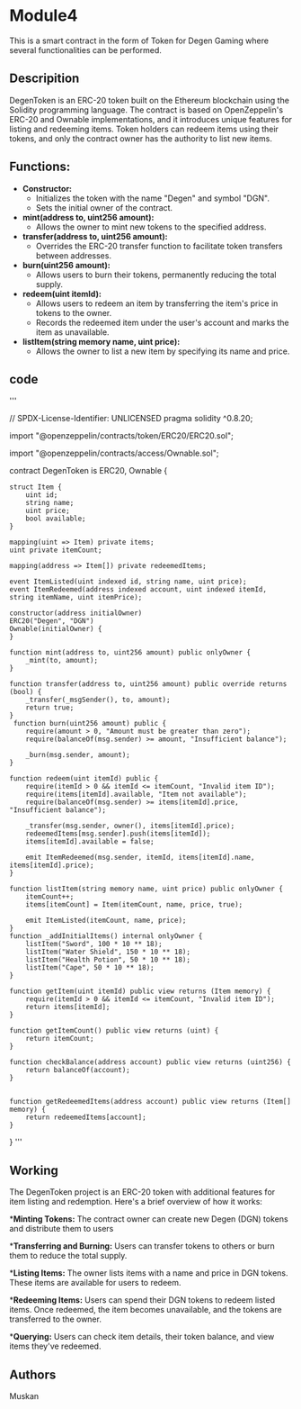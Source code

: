 # Module4
This is a smart contract in the form of Token for Degen Gaming where several functionalities can be performed.

## Descripition
DegenToken is an ERC-20 token built on the Ethereum blockchain using the Solidity programming language. The contract is based on OpenZeppelin's ERC-20 and Ownable implementations, and it introduces unique features for listing and redeeming items. Token holders can redeem items using their tokens, and only the contract owner has the authority to list new items.

## Functions:
* __Constructor:__
   * Initializes the token with the name "Degen" and symbol "DGN".
   * Sets the initial owner of the contract.
* __mint(address to, uint256 amount):__
  * Allows the owner to mint new tokens to the specified address.
* __transfer(address to, uint256 amount):__
  * Overrides the ERC-20 transfer function to facilitate token transfers between addresses.
* __burn(uint256 amount):__
  * Allows users to burn their tokens, permanently reducing the total supply.
* __redeem(uint itemId):__
  * Allows users to redeem an item by transferring the item's price in tokens to the owner.
  * Records the redeemed item under the user's account and marks the item as unavailable.
* __listItem(string memory name, uint price):__
  * Allows the owner to list a new item by specifying its name and price.
    
## code
'''

// SPDX-License-Identifier: UNLICENSED
pragma solidity ^0.8.20;

import "@openzeppelin/contracts/token/ERC20/ERC20.sol";

import "@openzeppelin/contracts/access/Ownable.sol";

contract DegenToken is ERC20, Ownable {

    struct Item {
        uint id;
        string name;
        uint price;
        bool available;
    }
    
    mapping(uint => Item) private items;
    uint private itemCount;

    mapping(address => Item[]) private redeemedItems;

    event ItemListed(uint indexed id, string name, uint price);
    event ItemRedeemed(address indexed account, uint indexed itemId, string itemName, uint itemPrice);

    constructor(address initialOwner) 
    ERC20("Degen", "DGN") 
    Ownable(initialOwner) {
    }

    function mint(address to, uint256 amount) public onlyOwner {
        _mint(to, amount);
    }

    function transfer(address to, uint256 amount) public override returns (bool) {
        _transfer(_msgSender(), to, amount);
        return true;
    }
     function burn(uint256 amount) public {
        require(amount > 0, "Amount must be greater than zero");
        require(balanceOf(msg.sender) >= amount, "Insufficient balance");

        _burn(msg.sender, amount);
    }

    function redeem(uint itemId) public {
        require(itemId > 0 && itemId <= itemCount, "Invalid item ID");
        require(items[itemId].available, "Item not available");
        require(balanceOf(msg.sender) >= items[itemId].price, "Insufficient balance");

        _transfer(msg.sender, owner(), items[itemId].price);
        redeemedItems[msg.sender].push(items[itemId]);
        items[itemId].available = false;

        emit ItemRedeemed(msg.sender, itemId, items[itemId].name, items[itemId].price);
    }
    
    function listItem(string memory name, uint price) public onlyOwner {
        itemCount++;
        items[itemCount] = Item(itemCount, name, price, true);

        emit ItemListed(itemCount, name, price);
    }
    function _addInitialItems() internal onlyOwner {
        listItem("Sword", 100 * 10 ** 18);
        listItem("Water Shield", 150 * 10 ** 18);
        listItem("Health Potion", 50 * 10 ** 18);
        listItem("Cape", 50 * 10 ** 18);
    }

    function getItem(uint itemId) public view returns (Item memory) {
        require(itemId > 0 && itemId <= itemCount, "Invalid item ID");
        return items[itemId];
    }

    function getItemCount() public view returns (uint) {
        return itemCount;
    }

    function checkBalance(address account) public view returns (uint256) {
        return balanceOf(account);
    }


    function getRedeemedItems(address account) public view returns (Item[] memory) {
        return redeemedItems[account];
    }
}
'''

## Working
The DegenToken project is an ERC-20 token with additional features for item listing and redemption. Here's a brief overview of how it works:

*__Minting Tokens:__ The contract owner can create new Degen (DGN) tokens and distribute them to users

*__Transferring and Burning:__ Users can transfer tokens to others or burn them to reduce the total supply.

*__Listing Items:__ The owner lists items with a name and price in DGN tokens. These items are available for users to redeem.

*__Redeeming Items:__ Users can spend their DGN tokens to redeem listed items. Once redeemed, the item becomes unavailable, and the tokens are transferred to the owner.

*__Querying:__ Users can check item details, their token balance, and view items they've redeemed.

## Authors
Muskan 

